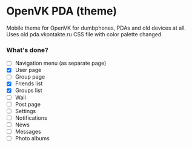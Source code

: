 # OpenVK PDA (theme)
Mobile theme for OpenVK for dumbphones, PDAs and old devices at all. Uses old pda.vkontakte.ru CSS file with color palette changed.

### What's done?

- [ ] Navigation menu (as separate page)
- [x] User page
- [ ] Group page
- [x] Friends list
- [x] Groups list
- [ ] Wall
- [ ] Post page
- [ ] Settings
- [ ] Notifications
- [ ] News
- [ ] Messages
- [ ] Photo albums